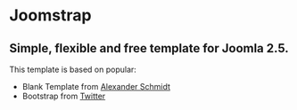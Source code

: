 Joomstrap
===========================

Simple, flexible and free template for Joomla 2.5.
-------------------------

This template is based on popular:
* Blank Template from [Alexander Schmidt](http://blank.vc/)
* Bootstrap from [Twitter](http://twitter.github.com/bootstrap/index.html)